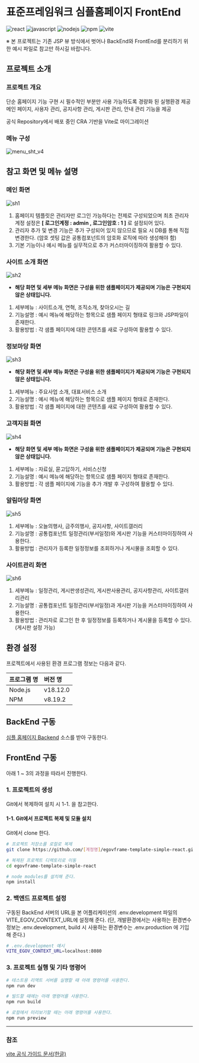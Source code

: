 # 표준프레임워크 심플홈페이지 FrontEnd

![react](https://img.shields.io/badge/react-61DAFB?style=for-the-badge&logo=react&logoColor=black)
![javascript](https://img.shields.io/badge/javascript-F7DF1E?style=for-the-badge&logo=javascript&logoColor=black)
![nodejs](https://img.shields.io/badge/node.js-339933?style=for-the-badge&logo=Node.js&logoColor=white)
![npm](https://img.shields.io/badge/npm-CB3837?style=for-the-badge&logo=npm&logoColor=white)
![vite](https://img.shields.io/badge/vite-646CFF?style=for-the-badge&logo=vite&logoColor=white)  

※ 본 프로젝트는 기존 JSP 뷰 방식에서 벗어나 BackEnd와 FrontEnd를 분리하기 위한 예시 파일로 참고만 하시길 바랍니다.

## 프로젝트 소개

### 프로젝트 개요

단순 홈페이지 기능 구현 시 필수적인 부분만 사용 가능하도록 경량화 된 실행환경 제공  
메인 페이지, 사용자 관리, 공지사항 관리, 게시판 관리, 안내 관리 기능을 제공

공식 Repository에서 배포 중인 CRA 기반을 Vite로 마이그레이션

### 메뉴 구성

![menu_sht_v4](https://user-images.githubusercontent.com/3771788/229040036-b38b6c87-64ca-461a-ac9e-78fdcae7ddad.jpg)

## 참고 화면 및 메뉴 설명

### 메인 화면

![sh1](https://user-images.githubusercontent.com/3771788/229040074-cd1015a6-f2f4-482e-a056-974785b47d36.jpg)

1. 홈페이지 템플릿은 관리자만 로그인 가능하다는 전제로 구성되었으며 최초 관리자 계정 설정은 **[ 로그인계정 : admin , 로그인암호 : 1 ]** 로 설정되어 있다.
2. 관리자 추가 및 변경 기능은 추가 구성되어 있지 않으므로 필요 시 DB를 통해 직접 변경한다. (암호 셋팅 값은 공통컴포넌트의 암호화 로직에 따라 생성해야 함)
3. 기본 기능이나 예시 메뉴를 실무적으로 추가 커스터마이징하여 활용할 수 있다.

### 사이트 소개 화면

![sh2](https://user-images.githubusercontent.com/3771788/229040098-8d60145b-7e0c-42dc-9a36-10a0f75bf8f9.jpg)

- **해당 화면 및 세부 메뉴 화면은 구성을 위한 샘플페이지가 제공되며 기능은 구현되지 않은 상태입니다.**

1. 세부메뉴 : 사이트소개, 연혁, 조직소개, 찾아오시는 길
2. 기능설명 : 예시 메뉴에 해당하는 항목으로 샘플 페이지 형태로 링크와 JSP파일이 존재한다.
3. 활용방법 : 각 샘플 페이지에 대한 콘텐츠를 새로 구성하여 활용할 수 있다.

### 정보마당 화면

![sh3](https://user-images.githubusercontent.com/3771788/229040131-3daac4c9-82f8-40e9-98bc-e0b5da29a584.jpg)

- **해당 화면 및 세부 메뉴 화면은 구성을 위한 샘플페이지가 제공되며 기능은 구현되지 않은 상태입니다.**

1. 세부메뉴 : 주요사업 소개, 대표서비스 소개
2. 기능설명 : 예시 메뉴에 해당하는 항목으로 샘플 페이지 형태로 존재한다.
3. 활용방법 : 각 샘플 페이지에 대한 콘텐츠를 새로 구성하여 활용할 수 있다.

### 고객지원 화면

![sh4](https://user-images.githubusercontent.com/3771788/229040162-fc8c1a05-4ead-4cd1-ade6-008cb8f51970.jpg)

- **해당 화면 및 세부 메뉴 화면은 구성을 위한 샘플페이지가 제공되며 기능은 구현되지 않은 상태입니다.**

1. 세부메뉴 : 자료실, 묻고답하기, 서비스신청
2. 기능설명 : 예시 메뉴에 해당하는 항목으로 샘플 페이지 형태로 존재한다.
3. 활용방법 : 각 샘플 페이지에 기능을 추가 개발 후 구성하여 활용할 수 있다.

### 알림마당 화면

![sh5](https://user-images.githubusercontent.com/3771788/229040200-1065ee47-1ac2-4308-84d0-4203d9e72b21.jpg)

1. 세부메뉴 : 오늘의행사, 금주의행사, 공지사항, 사이트갤러리
2. 기능설명 : 공통컴포넌트 일정관리(부서일정)와 게시판 기능을 커스터마이징하여 사용한다.
3. 활용방법 : 관리자가 등록한 일정정보를 조회하거나 게시물을 조회할 수 있다.

### 사이트관리 화면

![sh6](https://user-images.githubusercontent.com/3771788/229040230-e1b78980-9db7-4a36-b07a-d353f56c3c3d.jpg)

1. 세부메뉴 : 일정관리, 게시판생성관리, 게시판사용관리, 공지사항관리, 사이트갤러리관리
2. 기능설명 : 공통컴포넌트 일정관리(부서일정)과 게시판 기능을 커스터마이징하여 사용한다.
3. 활용방법 : 관리자로 로그인 한 후 일정정보를 등록하거나 게시물을 등록할 수 있다. (게시판 설정 가능)

## 환경 설정

프로젝트에서 사용된 환경 프로그램 정보는 다음과 같다.

| 프로그램 명 | 버전 명  |
| :---------- | :------- |
| Node.js     | v18.12.0 |
| NPM         | v8.19.2  |

## BackEnd 구동

[심플 홈페이지 Backend](https://github.com/eGovFramework/egovframe-template-simple-backend.git) 소스를 받아 구동한다.

## FrontEnd 구동

아래 1 ~ 3의 과정을 따라서 진행한다.

### 1. 프로젝트의 생성

Git에서 복제하여 설치 시 1-1. 을 참고한다.

#### 1-1. Git에서 프로젝트 복제 및 모듈 설치

Git에서 clone 한다.

```bash
# 프로젝트 저장소를 로컬로 복제
git clone https://github.com/[계정명]/egovframe-template-simple-react.git

# 복제된 프로젝트 디렉토리로 이동
cd egovframe-template-simple-react

# node modules를 설치해 준다.
npm install
```

### 2. 백엔드 프로젝트 설정

구동된 BackEnd 서버의 URL을 본 어플리케이션의 .env.development 파일의 VITE_EGOV_CONTEXT_URL에 설정해 준다.
(단, 개발환경에서는 사용하는 환경변수 정보는 .env.development, build 시 사용하는 환경변수는 .env.production 에 기입해 준다.)

```bash
# .env.development 예시
VITE_EGOV_CONTEXT_URL=localhost:8080
```

### 3. 프로젝트 실행 및 기타 명령어

```bash
# 테스트용 리액트 서버를 실행할 때 아래 명령어를 사용한다.
npm run dev
```

```bash
# 빌드할 때에는 아래 명령어를 사용한다.
npm run build
```

```bash
# 로컬에서 미리보기할 때는 아래 명령어를 사용한다.
npm run preview
```

---

### 참조
[vite 공식 가이드 문서(한글)](https://vitejs-kr.github.io/guide/)

